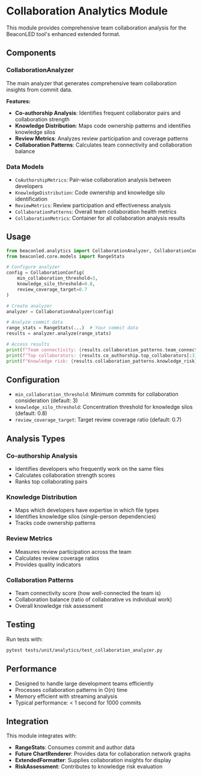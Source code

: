 # Collaboration Analytics Module

This module provides comprehensive team collaboration analysis for the BeaconLED tool's enhanced extended format.

## Components

### CollaborationAnalyzer
The main analyzer that generates comprehensive team collaboration insights from commit data.

**Features:**
- **Co-authorship Analysis**: Identifies frequent collaborator pairs and collaboration strength
- **Knowledge Distribution**: Maps code ownership patterns and identifies knowledge silos
- **Review Metrics**: Analyzes review participation and coverage patterns
- **Collaboration Patterns**: Calculates team connectivity and collaboration balance

### Data Models
- `CoAuthorshipMetrics`: Pair-wise collaboration analysis between developers
- `KnowledgeDistribution`: Code ownership and knowledge silo identification
- `ReviewMetrics`: Review participation and effectiveness analysis
- `CollaborationPatterns`: Overall team collaboration health metrics
- `CollaborationMetrics`: Container for all collaboration analysis results

## Usage

```python
from beaconled.analytics import CollaborationAnalyzer, CollaborationConfig
from beaconled.core.models import RangeStats

# Configure analyzer
config = CollaborationConfig(
    min_collaboration_threshold=3,
    knowledge_silo_threshold=0.8,
    review_coverage_target=0.7
)

# Create analyzer
analyzer = CollaborationAnalyzer(config)

# Analyze commit data
range_stats = RangeStats(...)  # Your commit data
results = analyzer.analyze(range_stats)

# Access results
print(f"Team connectivity: {results.collaboration_patterns.team_connectivity:.2f}")
print(f"Top collaborators: {results.co_authorship.top_collaborators[:3]}")
print(f"Knowledge risk: {results.collaboration_patterns.knowledge_risk}")
```

## Configuration

- `min_collaboration_threshold`: Minimum commits for collaboration consideration (default: 3)
- `knowledge_silo_threshold`: Concentration threshold for knowledge silos (default: 0.8)
- `review_coverage_target`: Target review coverage ratio (default: 0.7)

## Analysis Types

### Co-authorship Analysis
- Identifies developers who frequently work on the same files
- Calculates collaboration strength scores
- Ranks top collaborating pairs

### Knowledge Distribution
- Maps which developers have expertise in which file types
- Identifies knowledge silos (single-person dependencies)
- Tracks code ownership patterns

### Review Metrics
- Measures review participation across the team
- Calculates review coverage ratios
- Provides quality indicators

### Collaboration Patterns
- Team connectivity score (how well-connected the team is)
- Collaboration balance (ratio of collaborative vs individual work)
- Overall knowledge risk assessment

## Testing

Run tests with:
```bash
pytest tests/unit/analytics/test_collaboration_analyzer.py
```

## Performance

- Designed to handle large development teams efficiently
- Processes collaboration patterns in O(n) time
- Memory efficient with streaming analysis
- Typical performance: < 1 second for 1000 commits

## Integration

This module integrates with:
- **RangeStats**: Consumes commit and author data
- **Future ChartRenderer**: Provides data for collaboration network graphs
- **ExtendedFormatter**: Supplies collaboration insights for display
- **RiskAssessment**: Contributes to knowledge risk evaluation

